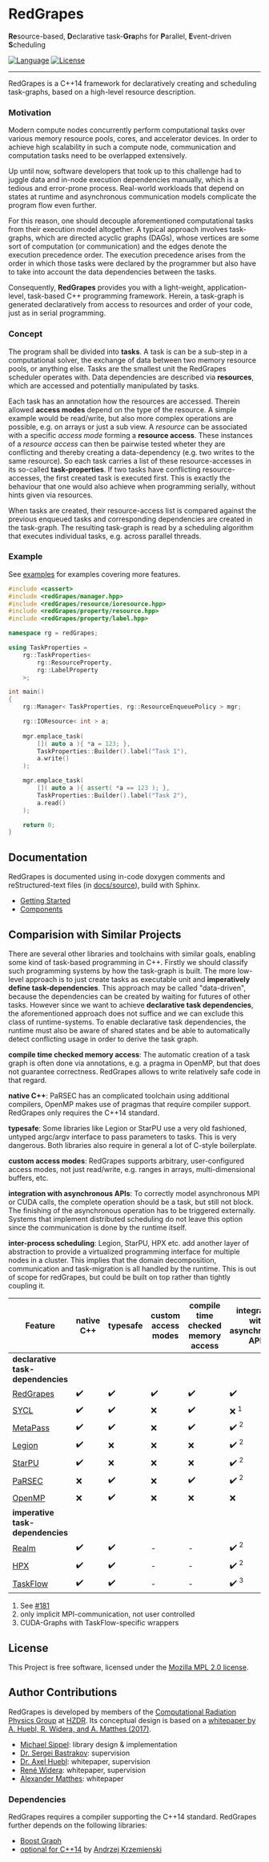 # RedGrapes
**Re**source-based, **D**eclarative task-**Gra**phs for **P**arallel, **E**vent-driven **S**cheduling

[![Language](https://img.shields.io/badge/language-C%2B%2B14-lightgrey)](https://isocpp.org/)
[![License](https://img.shields.io/badge/license-MPL--2.0-blue.svg)](https://www.mozilla.org/en-US/MPL/2.0/)
<hr>

RedGrapes is a C++14 framework for declaratively creating and scheduling task-graphs, based on a high-level resource description.

### Motivation

Modern compute nodes concurrently perform computational tasks over various memory resource pools, cores, and accelerator devices.
In order to achieve high scalability in such a compute node, communication and computation tasks need to be overlapped extensively.

Up until now, software developers that took up to this challenge had to juggle data and in-node execution dependencies manually, which is a tedious and error-prone process.
Real-world workloads that depend on states at runtime and asynchronous communication models complicate the program flow even further.

For this reason, one should decouple aforementioned computational tasks from their execution model altogether.
A typical approach involves task-graphs, which are directed acyclic graphs (DAGs), whose vertices are some sort of computation (or communication) and the edges denote the execution precedence order.
The execution precedence arises from the order in which those tasks were declared by the programmer but also have to take into account the data dependencies between the tasks.

Consequently, **RedGrapes** provides you with a light-weight, application-level, task-based C++ programming framework.
Herein, a task-graph is generated declaratively from access to resources and order of your code, just as in serial programming.

### Concept

The program shall be divided into **tasks**.
A task is can be a sub-step in a computational solver, the exchange of data between two memory resource pools, or anything else.
Tasks are the smallest unit the RedGrapes scheduler operates with.
Data dependencies are described via **resources**, which are accessed and potentially manipulated by tasks.

Each task has an annotation how the resources are accessed.
Therein allowed **access modes** depend on the type of the resource.
A simple example would be read/write, but also more complex operations are possible, e.g. on arrays or just a sub view.
A *resource* can be associated with a specific *access mode* forming a **resource access**. These instances of a *resource access* can then be pairwise tested wheter they are conflicting and thereby creating a data-dependency (e.g. two writes to the same resource).
So each task carries a list of these resource-accesses in its so-called **task-properties**.
If two tasks have conflicting resource-accesses, the first created task is executed first.
This is exactly the behaviour that one would also achieve when programming serially, without hints given via resources.

When tasks are created, their resource-access list is compared against the previous enqueued tasks and corresponding dependencies are created in the task-graph.
The resulting task-graph is read by a scheduling algorithm that executes individual tasks, e.g. across parallel threads.

### Example

See [examples](examples) for examples covering more features.

```cpp
#include <cassert>
#include <redGrapes/manager.hpp>
#include <redGrapes/resource/ioresource.hpp>
#include <redGrapes/property/resource.hpp>
#include <redGrapes/property/label.hpp>

namespace rg = redGrapes;

using TaskProperties =
    rg::TaskProperties<
        rg::ResourceProperty,
        rg::LabelProperty
    >;

int main()
{
    rg::Manager< TaskProperties, rg::ResourceEnqueuePolicy > mgr;

    rg::IOResource< int > a;
	
    mgr.emplace_task(
        []( auto a ){ *a = 123; },
        TaskProperties::Builder().label("Task 1"),
        a.write()
    );

    mgr.emplace_task(
        []( auto a ){ assert( *a == 123 ); },
        TaskProperties::Builder().label("Task 2"),
        a.read()
    );

    return 0;
}
```

## Documentation

RedGrapes is documented using in-code doxygen comments and reStructured-text files (in [docs/source](docs/source)), build with Sphinx.

* [Getting Started](docs/source/tutorial/index.rst)
* [Components](docs/source/components.rst)

## Comparision with Similar Projects

There are several other libraries and toolchains with similar goals, enabling some kind of task-based programming in C++.
Firstly we should classify such programming systems by how the task-graph is built.
The more low-level approach is to just create tasks as executable unit and **imperatively define task-dependencies**.
This approach may be called "data-driven", because the dependencies can be created by waiting for futures of other tasks. <!--, so basically it is an implementation of an async scheduler.-->
However since we want to achieve **declarative task dependencies**, the aforementioned approach does not suffice and we can exclude this class of runtime-systems.
To enable declarative task dependencies, the runtime must also be aware of shared states and be able to automatically detect conflicting usage in order to derive the task graph.

**compile time checked memory access**: The automatic creation of a task graph is often done via annotations, e.g. a pragma in OpenMP, but that does not guarantee correctness. RedGrapes allows to write relatively safe code in that regard.

**native C++**: PaRSEC has an complicated toolchain using additional compilers, OpenMP makes use of pragmas that require compiler support. RedGrapes only requires the C++14 standard.

**typesafe**: Some libraries like Legion or StarPU use a very old fashioned, untyped argc/argv interface to pass parameters to tasks. This is very dangerous. Both libraries also require in general a lot of C-style boilerplate.

**custom access modes**: RedGrapes supports arbitrary, user-configured access modes, not just read/write, e.g. ranges in arrays, multi-dimensional buffers, etc.

**integration with asynchronous APIs**: To correctly model asynchronous MPI or CUDA calls, the complete operation should be a task, but still not block. The finishing of the asynchronous operation has to be triggered externally. Systems that implement distributed scheduling do not leave this option since the communication is done by the runtime itself.

**inter-process scheduling**: Legion, StarPU, HPX etc. add another layer of abstraction to provide a virtualized programming interface for multiple nodes in a cluster. This implies that the domain decomposition, communication and task-migration is all handled by the runtime. This is out of scope for redGrapes, but could be built on top rather than tightly coupling it.

| **Feature**                                                               | native C++         | typesafe           | custom access modes | compile time checked memory access | integration with asynchronous APIs | inter-process scheduling |
|---------------------------------------------------------------------------|--------------------|--------------------|---------------------|------------------------------------|------------------------------------|--------------------------|
| **declarative task-dependencies**                                         |                    |                    |                     |                                    |                                    |                          |
| [RedGrapes](https://github.com/ComputationalRadiationPhysics/redGrapes)   | :heavy_check_mark: | :heavy_check_mark: | :heavy_check_mark:  | :heavy_check_mark:                 | :heavy_check_mark:                 | :x:                      |
| [SYCL](https://www.khronos.org/sycl/)                                     | :heavy_check_mark: | :heavy_check_mark: | :x:                 | :heavy_check_mark:                 | :x: <sup>1</sup>                   | :x:                      |
| [MetaPass](http://www.jlifflander.com/papers/meta-espm2016.pdf)           | :heavy_check_mark: | :heavy_check_mark: | :x:                 | :heavy_check_mark:                 | :heavy_check_mark: <sup>2</sup>    | :heavy_check_mark:       |
| [Legion](https://legion.stanford.edu/)                                    | :heavy_check_mark: | :x:                | :x:                 | :x:                                | :heavy_check_mark: <sup>2</sup>    | :heavy_check_mark:       |
| [StarPU](http://runtime.bordeaux.inria.fr/StarPU/)                        | :heavy_check_mark: | :x:                | :x:                 | :x:                                | :heavy_check_mark: <sup>2</sup>    | :heavy_check_mark:       |
| [PaRSEC](http://icl.cs.utk.edu/parsec/)                                   | :x:                | :heavy_check_mark: | :x:                 | :heavy_check_mark:                 | :heavy_check_mark: <sup>2</sup>    | :heavy_check_mark:       |
| [OpenMP](https://www.openmp.org/)                                         | :x:                | :heavy_check_mark: | :x:                 | :x:                                | :x:                                | :x:                      |
| **imperative task-dependencies**                                          |                    |                    |                     |                                    |                                    |                          |
| [Realm](http://theory.stanford.edu/~aiken/publications/papers/pact14.pdf) | :heavy_check_mark: | :heavy_check_mark: | -                   | -                                  | :heavy_check_mark: <sup>2</sup>    | :heavy_check_mark:       |
| [HPX](http://stellar.cct.lsu.edu/projects/hpx/)                           | :heavy_check_mark: | :heavy_check_mark: | -                   | -                                  | :heavy_check_mark: <sup>2</sup>    | :heavy_check_mark:       |
| [TaskFlow](https://taskflow.github.io/)                                   | :heavy_check_mark: | :heavy_check_mark: | -                   | -                                  | :heavy_check_mark: <sup>3</sup>    | :x:                      |

1. See [#181](https://github.com/illuhad/hipSYCL/issues/181)
2. only implicit MPI-communication, not user controlled
3. CUDA-Graphs with TaskFlow-specific wrappers

## License

This Project is free software, licensed under the [Mozilla MPL 2.0 license](LICENSE).

## Author Contributions

RedGrapes is developed by members of the [Computational Radiation Physics Group](https://hzdr.de/crp) at [HZDR](https://www.hzdr.de/).
Its conceptual design is based on a [whitepaper by A. Huebl, R. Widera, and A. Matthes (2017)](docs/2017_02_ResourceManagerDraft.pdf). 

* [Michael Sippel](https://github.com/michaelsippel): library design & implementation
* [Dr. Sergei Bastrakov](https://github.com/sbastrakov): supervision
* [Dr. Axel Huebl](https://github.com/ax3l): whitepaper, supervision
* [René Widera](https://github.com/psychocoderHPC): whitepaper, supervision
* [Alexander Matthes](https://github.com/theZiz): whitepaper


### Dependencies

RedGrapes requires a compiler supporting the C++14 standard.
RedGrapes further depends on the following libraries:

* [Boost Graph](https://www.boost.org/doc/libs/1_71_0/libs/graph/doc/)
* [optional for C++14](https://github.com/akrzemi1/Optional) by [Andrzej Krzemienski](https://github.com/akrzemi1)
